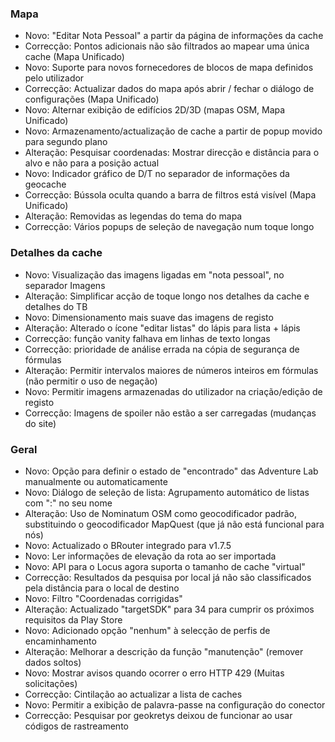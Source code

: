 ### Mapa
- Novo: "Editar Nota Pessoal" a partir da página de informações da cache
- Correcção: Pontos adicionais não são filtrados ao mapear uma única cache (Mapa Unificado)
- Novo: Suporte para novos fornecedores de blocos de mapa definidos pelo utilizador
- Correcção: Actualizar dados do mapa após abrir / fechar o diálogo de configurações (Mapa Unificado)
- Novo: Alternar exibição de edifícios 2D/3D (mapas OSM, Mapa Unificado)
- Novo: Armazenamento/actualização de cache a partir de popup movido para segundo plano
- Alteração: Pesquisar coordenadas: Mostrar direcção e distância para o alvo e não para a posição actual
- Novo: Indicador gráfico de D/T no separador de informações da geocache
- Correcção: Bússola oculta quando a barra de filtros está visível (Mapa Unificado)
- Alteração: Removidas as legendas do tema do mapa
- Correcção: Vários popups de seleção de navegação num toque longo

### Detalhes da cache
- Novo: Visualização das imagens ligadas em "nota pessoal", no separador Imagens
- Alteração: Simplificar acção de toque longo nos detalhes da cache e detalhes do TB
- Novo: Dimensionamento mais suave das imagens de registo
- Alteração: Alterado o ícone "editar listas" do lápis para lista + lápis
- Correcção: função vanity falhava em linhas de texto longas
- Correcção: prioridade de análise errada na cópia de segurança de fórmulas
- Alteração: Permitir intervalos maiores de números inteiros em fórmulas (não permitir o uso de negação)
- Novo: Permitir imagens armazenadas do utilizador na criação/edição de registo
- Correcção: Imagens de spoiler não estão a ser carregadas (mudanças do site)

### Geral
- Novo: Opção para definir o estado de "encontrado" das Adventure Lab manualmente ou automaticamente
- Novo: Diálogo de seleção de lista: Agrupamento automático de listas com ":" no seu nome
- Alteração: Uso de Nominatum OSM como geocodificador padrão, substituindo o geocodificador MapQuest (que já não está funcional para nós)
- Novo: Actualizado o BRouter integrado para v1.7.5
- Novo: Ler informações de elevação da rota ao ser importada
- Novo: API para o Locus agora suporta o tamanho de cache "virtual"
- Correcção: Resultados da pesquisa por local já não são classificados pela distância para o local de destino
- Novo: Filtro "Coordenadas corrigidas"
- Alteração: Actualizado "targetSDK" para 34 para cumprir os próximos requisitos da Play Store
- Novo: Adicionado opção "nenhum" à selecção de perfis de encaminhamento
- Alteração: Melhorar a descrição da função "manutenção" (remover dados soltos)
- Novo: Mostrar avisos quando ocorrer o erro HTTP 429 (Muitas solicitações)
- Correcção: Cintilação ao actualizar a lista de caches
- Novo: Permitir a exibição de palavra-passe na configuração do conector
- Correcção: Pesquisar por geokretys deixou de funcionar ao usar códigos de rastreamento
